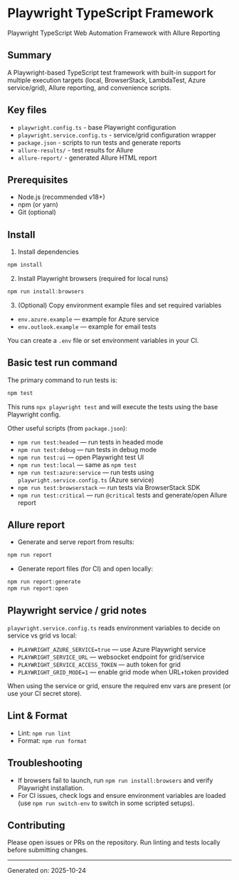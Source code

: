 # Playwright TypeScript Framework

Playwright TypeScript Web Automation Framework with Allure Reporting

## Summary
A Playwright-based TypeScript test framework with built-in support for multiple execution targets (local, BrowserStack, LambdaTest, Azure service/grid), Allure reporting, and convenience scripts.

## Key files
- `playwright.config.ts` - base Playwright configuration
- `playwright.service.config.ts` - service/grid configuration wrapper
- `package.json` - scripts to run tests and generate reports
- `allure-results/` - test results for Allure
- `allure-report/` - generated Allure HTML report

## Prerequisites
- Node.js (recommended v18+)
- npm (or yarn)
- Git (optional)

## Install
1. Install dependencies

```powershell
npm install
```

2. Install Playwright browsers (required for local runs)

```powershell
npm run install:browsers
```

3. (Optional) Copy environment example files and set required variables
- `env.azure.example` — example for Azure service
- `env.outlook.example` — example for email tests

You can create a `.env` file or set environment variables in your CI.

## Basic test run command
The primary command to run tests is:

```powershell
npm test
```

This runs `npx playwright test` and will execute the tests using the base Playwright config.

Other useful scripts (from `package.json`):
- `npm run test:headed` — run tests in headed mode
- `npm run test:debug` — run tests in debug mode
- `npm run test:ui` — open Playwright test UI
- `npm run test:local` — same as `npm test`
- `npm run test:azure:service` — run tests using `playwright.service.config.ts` (Azure service)
- `npm run test:browserstack` — run tests via BrowserStack SDK
- `npm run test:critical` — run `@critical` tests and generate/open Allure report

## Allure report
- Generate and serve report from results:

```powershell
npm run report
```

- Generate report files (for CI) and open locally:

```powershell
npm run report:generate
npm run report:open
```

## Playwright service / grid notes
`playwright.service.config.ts` reads environment variables to decide on service vs grid vs local:
- `PLAYWRIGHT_AZURE_SERVICE=true` — use Azure Playwright service
- `PLAYWRIGHT_SERVICE_URL` — websocket endpoint for grid/service
- `PLAYWRIGHT_SERVICE_ACCESS_TOKEN` — auth token for grid
- `PLAYWRIGHT_GRID_MODE=1` — enable grid mode when URL+token provided

When using the service or grid, ensure the required env vars are present (or use your CI secret store).

## Lint & Format
- Lint: `npm run lint`
- Format: `npm run format`

## Troubleshooting
- If browsers fail to launch, run `npm run install:browsers` and verify Playwright installation.
- For CI issues, check logs and ensure environment variables are loaded (use `npm run switch-env` to switch in some scripted setups).

## Contributing
Please open issues or PRs on the repository. Run linting and tests locally before submitting changes.

---
Generated on: 2025-10-24
